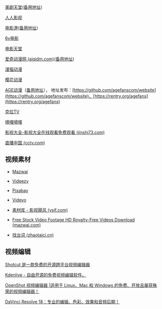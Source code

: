 [美剧天堂](https://www.meijutt.tw)([备用地址](mjtt.tv))

[人人影视](https://www.yyets.com)

[电影港](http://www.dygang.net)([备用地址](https://www.dygang.tv))

[6v电影](http://www.hao6v.com)

[电影天堂](https://www.dytt89.com)

[爱奇动漫网 (aiqidm.com)](https://www.aiqidm4.com/)([备用地址](aiqidm1.com))

[漫猫动漫](http://www.comicat.org)

[樱花动漫](http://www.iyinghua.io)

[AGE动漫](https://www.agemys.org/)（[备用地址](https://www.age.tv)）， 地址发布：[https://github.com/agefanscom/website](https://github.com/agefanscom/website)、[https://rentry.org/agefans](https://rentry.org/agefans)

[克拉TV](https://www.kelatv.com)

[嘀哩嘀哩](https://dilidili.io)

[影视大全-影视大全在线观看免费观看 (jinshi73.com)](https://www.jinshi73.com/)

[直播中国 (cctv.com)](https://livechina.cctv.com/index.shtml)

## 视频素材

- [Mazwai](https://mazwai.com)

- [Videezy](https://www.videezy.com)

- [Pixabay](https://pixabay.com)

- [Videvo](https://www.videvo.net)

- [素材库 - 影视飓风 (ysjf.com)](https://www.ysjf.com/materialLibrary)

- [Free Stock Video Footage HD Royalty-Free Videos Download (mazwai.com)](https://mazwai.com/)

- [找台词 (zhaotaici.cn)](https://zhaotaici.cn/)

## 视频编辑

[Shotcut 是一款免费的开源跨平台视频编辑器](https://shotcut.org/)

[Kdenlive - 自由开源的免费视频编辑软件。](https://kdenlive.org/zh/)

[OpenShot 视频编辑器 |适用于 Linux、Mac 和 Windows 的免费、开放且屡获殊荣的视频编辑器！](https://www.openshot.org/)

[DaVinci Resolve 18：专业的编辑、色彩、效果和音频后期！](http://www.blackmagicdesign.com/products/davinciresolve)
